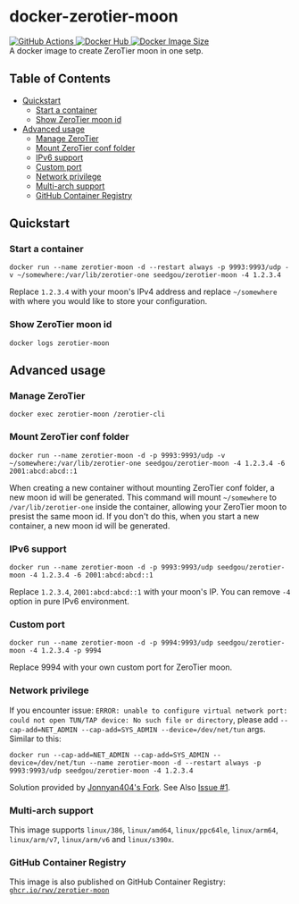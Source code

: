 # docker-zerotier-moon

<a href="https://github.com/rwv/docker-zerotier-moon/actions">
    <img src="https://img.shields.io/github/workflow/status/rwv/docker-zerotier-moon/Docker" alt="GitHub Actions" />
</a>
<a href="https://hub.docker.com/r/seedgou/zerotier-moon">
    <img src="https://img.shields.io/docker/pulls/seedgou/zerotier-moon" alt="Docker Hub" />
    <img src="https://img.shields.io/docker/image-size/seedgou/zerotier-moon/latest" alt="Docker Image Size" />
</a>
<br>
A docker image to create ZeroTier moon in one setp.

## Table of Contents

- [Quickstart](#quickstart)
  - [Start a container](#start-a-container)
  - [Show ZeroTier moon id](#show-zerotier-moon-id)
- [Advanced usage](#advanced-usage)
  - [Manage ZeroTier](#manage-zerotier)
  - [Mount ZeroTier conf folder](#mount-zerotier-conf-folder)
  - [IPv6 support](#ipv6-support)
  - [Custom port](#custom-port)
  - [Network privilege](#network-privilege)
  - [Multi-arch support](#multi-arch-support)
  - [GitHub Container Registry](#github-container-registry)

## Quickstart

### Start a container

```
docker run --name zerotier-moon -d --restart always -p 9993:9993/udp -v ~/somewhere:/var/lib/zerotier-one seedgou/zerotier-moon -4 1.2.3.4
```

Replace `1.2.3.4` with your moon's IPv4 address and replace `~/somewhere` with where you would like to store your configuration.

### Show ZeroTier moon id

```
docker logs zerotier-moon
```

## Advanced usage

### Manage ZeroTier

```
docker exec zerotier-moon /zerotier-cli
```

### Mount ZeroTier conf folder

```
docker run --name zerotier-moon -d -p 9993:9993/udp -v ~/somewhere:/var/lib/zerotier-one seedgou/zerotier-moon -4 1.2.3.4 -6 2001:abcd:abcd::1
```

When creating a new container without mounting ZeroTier conf folder, a new moon id will be generated. This command will mount `~/somewhere` to `/var/lib/zerotier-one` inside the container, allowing your ZeroTier moon to presist the same moon id. If you don't do this, when you start a new container, a new moon id will be generated.

### IPv6 support

```
docker run --name zerotier-moon -d -p 9993:9993/udp seedgou/zerotier-moon -4 1.2.3.4 -6 2001:abcd:abcd::1
```

Replace `1.2.3.4`, `2001:abcd:abcd::1` with your moon's IP. You can remove `-4` option in pure IPv6 environment.

### Custom port

```
docker run --name zerotier-moon -d -p 9994:9993/udp seedgou/zerotier-moon -4 1.2.3.4 -p 9994
```

Replace 9994 with your own custom port for ZeroTier moon.

### Network privilege

If you encounter issue: `ERROR: unable to configure virtual network port: could not open TUN/TAP device: No such file or directory`, please add `--cap-add=NET_ADMIN --cap-add=SYS_ADMIN --device=/dev/net/tun` args. Similar to this:

```
docker run --cap-add=NET_ADMIN --cap-add=SYS_ADMIN --device=/dev/net/tun --name zerotier-moon -d --restart always -p 9993:9993/udp seedgou/zerotier-moon -4 1.2.3.4
```

Solution provided by [Jonnyan404's Fork](https://github.com/Jonnyan404/docker-zerotier-moon).
See Also [Issue #1](https://github.com/rwv/docker-zerotier-moon/issues/1).

### Multi-arch support

This image supports `linux/386`, `linux/amd64`, `linux/ppc64le`, `linux/arm64`, `linux/arm/v7`, `linux/arm/v6` and `linux/s390x`.

### GitHub Container Registry

This image is also published on GitHub Container Registry: [`ghcr.io/rwv/zerotier-moon`](https://ghcr.io/rwv/zerotier-moon)
